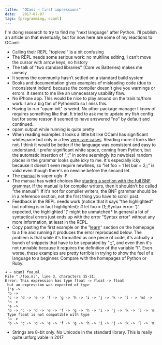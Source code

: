 ```yaml
---
title:	"OCaml — first impressions"
date:	2017-07-07
tags: [programming, ocaml]
---
```


  I'm doing research to try to find my "next language" after Python. I'll publish an article on that eventually, but for now here are some of my reactions to OCaml:

* Calling their REPL "toplevel" is a bit confusing
* The REPL needs some serious work: no multiline editing, I can't move the cursor with arrow keys, no history
* The talk of "two standard libraries" (Core vs Batteries) makes me uneasy
* It seems the community hasn't settled on a standard build system
* Books and documentation gives examples of misleading code (due to inconsistent indent) because the compiler doesn't give you warnings or errors. It seems to me like an unnecessary usability flaw.
* No iPhone app. This would be nice to play around on the train to/from work. I am a big fan of Pythonista so I miss this.
* Having to run "opam init" is weird. No other package manager I know of requires something like that. It tried to ask me to update my fish config but for some reason it seemed to have answered "no" by default and continued.
* opam output while running is quite pretty
* When reading examples it looks a little bit like OCaml has significant whitespace but only in a few [very rare cases](https://ocaml.org/learn/tutorials/structure_of_ocaml_programs.html#Usingandomittingand). Reading more it looks like not. I think it would be better if the language was consistent and easy to understand. I prefer significant white space, coming from Python, but the automatic insertion of ";;" in some seemingly (to newbies) random places in the grammar looks quite icky to me. It's especially icky because it doesn't even require newlines, so "let foo = 1 let bar = 2;;" is valid even though there's no newline before the second let.
* The [manual](http://caml.inria.fr/pub/docs/manual-ocaml/language.html) is super ugly :P
* The manual has weird choices like [starting a section with the full BNF grammar](http://caml.inria.fr/pub/docs/manual-ocaml/expr.html). If the manual is for compiler writers, then it shouldn't be called "the manual"! If it's not for compiler writers, the BNF grammar should be in a reference section, not the first thing you have to scroll past.
* Feedback in the REPL needs work (notice that it says "the highlighted" but nothing is in fact highlighted):
\# let foo = (1;;Syntax error: ')' expected, the highlighted '(' might be unmatched* In general a lot of syntactical errors just ends up with the error "Syntax error" without any more information, at least in the REPL.
* Copy pasting the first example on the "[learn](https://ocaml.org/learn/)" section on the homepage to a file and running it produces the error reproduced below. The problem is that while it's formatted as one piece of code, it's actually a bunch of snippets that have to be separated by ";;", and even then it's not runnable because it requires the definition of the variable "l". Even worse, these examples are pretty terrible in trying to show the feel of a language to a beginner. Compare with the homepages of Python or Ruby.

```
➜ ~ ocaml foo.ml  
File "./foo.ml", line 3, characters 15-21:  
Error: This expression has type float -> float -> float  
 but an expression was expected of type  
 ('a ->  
 'b ->  
 'c -> 'd -> 'e -> 'f -> 'g -> 'h -> 'i -> 'j -> 'k -> 'l - > 'm) ->  
 'n ->  
 'a ->  
 'b -> 'c -> 'd -> 'e -> 'f -> 'g -> 'h -> 'i -> 'j -> 'k -> 'l -> 'm  
 Type float is not compatible with type  
 'a ->  
 'b -> 'c -> 'd -> 'e -> 'f -> 'g -> 'h -> 'i -> 'j -> 'k -> 'l -> 'm
```

* Strings are 8-bit only. No Unicode in the standard library. This is really quite unforgivable in 2017
